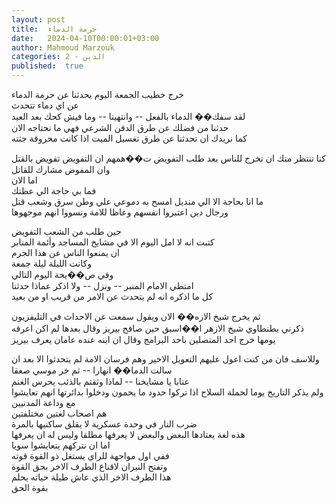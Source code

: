 ```yaml
---
layout: post
title:  حرمة الدماء
date:   2024-04-10T00:00:01+03:00
author: Mahmoud Marzouk
categories: 2 - الدين
published:  true
---
```

خرج خطيب الجمعة اليوم يحدثنا عن حرمة الدماء\
عن اي دماء تتحدث\
لقد سفك�� الدماء بالفعل \-- وانتهينا \-- وما فيش كحك بعد العيد\
حدثنا من فضلك عن طرق الدفن الشرعي فهي ما نحتاجه الان\
كما نريدك ان تحدثنا عن طرق تغسيل الميت اذا كانت محروقة جثته

كنا ننتظر منك ان تخرج للناس بعد طلب التفويض ت��همهم ان التفويض تفويض
بالقتل\
وان المفوض مشارك للقاتل\
اما الان\
فما بي حاجة الي عظتك\
ما انا بحاجة الا الي منديل امسح به دموعي علي وطن سرق وشعب قتل\
ورجال دين اعتبروا انفسهم وعاظا للامة ونسووا انهم موجهوها

حين طلب من الشعب التفويض\
كتبت انه لا امل اليوم الا في مشايخ المساجد وأئمة المنابر\
ان يمنعوا الناس عن هذا الجرم\
وكانت الليلة ليلة جمعة\
وفي ص��يحة اليوم التالي\
امتطي الامام المنبر \-- ونزل \-- ولا اذكر عماذا حدثنا\
كل ما اذكره انه لم يتحدث عن الامر من قريب او من بعيد

ثم يخرج شيخ الازه�� الان ويقول سمعت عن الاحداث في التليفزيون\
ذكرني بطنطاوي شيخ الازهر ا��اسبق حين صافح بيريز وقال بعدها لم اكن اعرفه\
يومها خرج احد المتصلين باحد البرامج وقال ان ابنه عنده عامان يعرف
بيريز

وللاسف فان من كنت اعول عليهم التعويل الاخير وهم فرسان الامة لم يتحدثوا
الا بعد ان سالت الدما�� انهارا \-- ثم خر موسي صعقا\
عتابا يا مشايخنا \-- لماذا وثقتم بالذئب يحرس الغنم\
ولم يذكر التاريخ يوما لحملة السلاح اذا تركوا حدود ما يحمون ودخلوا
بدائرتها انهم تعايشوا مع وداعة المدنيين\
هم اصحاب لغتين مختلفتين\
ضرب النار في وحدة عسكرية لا يقلق ساكنيها بالمرة\
هذه لغة يعتادها البعض والبعض لا يعرفها مطلقا وليس له ان يعرفها\
اما ان نتركهم يتعايشوا سويا\
ففي اول مواجهة للراي يستغل ذو القوة قوته\
وتفتح النيران لاقناع الطرف الاخر بحق القوة\
هذا الطرف الاخر الذي عاش طيلة حياته يحلم\
بقوة الحق
